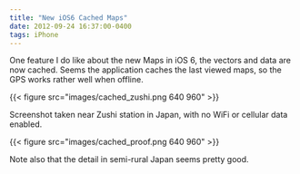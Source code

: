 ```yaml
---
title: "New iOS6 Cached Maps"
date: 2012-09-24 16:37:00-0400
tags: iPhone
---
```


One feature I do like about the new Maps in iOS 6, the vectors and data are now cached. Seems the application caches the last viewed maps, so the GPS works rather well when offline.

{{< figure src="images/cached_zushi.png 640 960" >}}

Screenshot taken near Zushi station in Japan, with no WiFi or cellular data enabled.

{{< figure src="images/cached_proof.png 640 960" >}}

Note also that the detail in semi-rural Japan seems pretty good.
